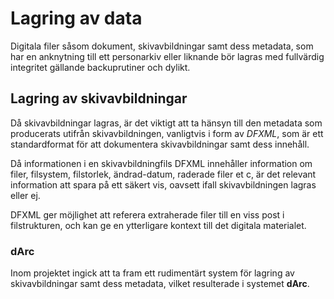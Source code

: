 # Lagring av data
Digitala filer såsom dokument, skivavbildningar samt dess metadata, som har en anknytning till ett personarkiv eller liknande bör lagras med fullvärdig integritet gällande backuprutiner och dylikt.

## Lagring av skivavbildningar
Då skivavbildningar lagras, är det viktigt att ta hänsyn till den metadata som producerats utifrån skivavbildningen, vanligtvis i form av *DFXML*, som är ett standardformat för att dokumentera skivavbildningar samt dess innehåll.

Då informationen i en skivavbildningfils DFXML innehåller information om filer, filsystem, filstorlek, ändrad-datum, raderade filer et c, är det relevant information att spara på ett säkert vis, oavsett ifall skivavbildningen lagras eller ej.

DFXML ger möjlighet att referera extraherade filer till en viss post i filstrukturen, och kan ge en ytterligare kontext till det digitala materialet.

### dArc
Inom projektet ingick att ta fram ett rudimentärt system för lagring av skivavbildningar samt dess metadata, vilket resulterade i systemet **dArc**.